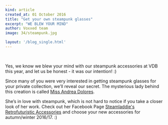 ```yaml
---
kind: article
created_at: 01 October 2016
title: "Get your own steampunk glasses"
excerpt: "WE BLEW YOUR MIND"
author: Voxxed team
image: 34/steampunk.jpg

layout: '/blog_single.html'
---
```

<br/>

Yes, we know we blew your mind with our steampunk accessories at VDB this year, and let us be honest - it was our intention! :) 

Since many of you were very interested in getting steampunk glasses for your private collection, we’ll reveal our secret. The mysterious lady behind this creation is called [Miss Andrea Dolores](https://www.facebook.com/miss.andrea.dolores/?fref=ts).

She’s in love with steampunk, which is not hard to notice if you take a closer look of her work. Check out her Facebook Page [Steamladdie's Retrofuturistic Accessories](https://www.facebook.com/Steamladdies/?fref=ts) and choose your new accessories for autumn/winter 2016/17. :) 